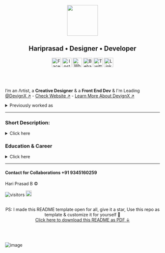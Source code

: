 <div align=center>
 <img width='100px' src='https://github.com/hariprasd/hariprasd/assets/75234157/322229df-af10-415c-9856-7bd78c480d50'/><br/>
 <strong><h2>Hariprasad • Designer • Developer</h1></strong>
</div>
<div align=center>
<a href="https://www.facebook.com/hriprasd" target="_blank"><img src="https://i.ibb.co/4SGzBnh/image-1.png" width="30" alt="Facebook" /></a>
<a href="https://www.instagram.com/haripras.d" target="_blank"><img src="https://i.ibb.co/bJgKQ6Q/image-2.png" width="30" alt="Instagram" /></a>
<a href="https://wa.me/c/919345160259" target="_blank"><img src="https://i.ibb.co/qNps1dh/image-3.png" width="30" alt="Whatsapp" /></a>
<a href="https://www.behance.net/hariprasd" target="_blank"><img src="https://i.ibb.co/g9z5Q3F/image-4.png" width="30" alt="Behance" /></a>
<a href="https://twitter.com/haripras_d" target="_blank"><img src="https://i.ibb.co/WnGRMd4/image-5.png" width="30" alt="Twitter" /></a>
<a href="https://www.linkedin.com/in/hariprasd/" target="_blank"><img src="https://i.ibb.co/qyyNd5L/image-7.png" width="30" alt="LinkedIn" /></a>
</div>
<br><br><br>

I’m an Λrtist, a **Creative Designer** & a **Front End Dev** 
& I'm Leading [@DevignX ↗︎](https://github.com/devignx) - [Check Website ↗︎](https://devignx.tech/) - [Learn More About DevignX ↗︎](https://github.com/sponsors/hariprasd)<br>

<details><summary>Previously worked as</summary>

- Product Designer (UIUX)
- Front End developer (React, Next Js)
- Graphic Designer
- Brand Designer
- Tech Consultant
- SEO & SMO expert
and more....

</details> 

------

### **Short Description:**
<details><summary>Click here</summary>

- I have *4 years* of Design experience and I have contributed to *25+ startups* in their Visual presence & Digital growth 🚀<br>
- I always loved to collaborate with the budding businesses & small scale startups ⚙️<br>
- I have *4 year* experience in *UIUX Design* and I have *audited the Google's Professional Course on UXD*<br>
- I am professional with *Figma, Photoshop, Illustrator and whole Adobe suite, Blender,  and a mediocre developer & coder* 
- Learnt Technologies & Tools like Git, Heroku, Vercel, Node, AI & ML etc.. & Languages like Py, Js, C etc.. <br><br>
Check my [cover letter ↗︎](https://github.com/hariprasd/hariprasd/blob/main/coverletter.md)<br><br>

</details>

### **Education & Career**
<details><summary>Click here</summary>

```mermaid
graph TD;
    A(Milton Matriculation School -SSLC-2017):::fb -->B(R K Shree Rangammal Kalvi Nilayam -HSC-2019):::fb;
    B(R K Shree Rangammal Kalvi Nilayam -HSC-2019):::fb-->C(Ahalia School Of Engineering And Technology -B.Tech-2019-23):::fb;
    D(Image Editor & Designer -2019-20):::fb-->E(Freelance Designer -2020-21):::fb;
    E(Freelance Designer -2020-21):::fb-->F(UIUX Designer at Incus.inc-2021):::fb;
    F(UIUX Designer at Incus.inc-2021):::fb-->G(Founder & Designer at DevignX -2022):::fb;
    G(Founder & Designer at DevignX -2022):::fb-->H(UIUX Developer at Metastart -2023):::fb;
    classDef fb fill:#000
```
</details>

------

#### Contact for Collaborations +91 9345160259
Hari Prasad B ©  <br>

![visitors](https://visitor-badge.laobi.icu/badge?page_id=hariprasd.hariprasd) <img src="https://github.com/TheDudeThatCode/TheDudeThatCode/blob/master/Assets/Hi.gif" width="19"> 

<!--
## 📈 Stats
<p align="center">	
  <img width="48%" src="https://github-readme-stats.vercel.app/api?username=hariprasd&show_icons=true&theme=tokyonight" />
  <img width="48%" src="https://github-readme-streak-stats.herokuapp.com/?user=hariprasd&theme=tokyonight" />
</p>
-->
<br>


<div align = center> PS: I made this README template open for all, give it a star, Use this repo as template & customize it for yourself 🚀 <br><a href="https://github.com/hariprasd/hariprasd/raw/main/readme-hariprasd.pdf">Click here to download this README as PDF ↓</a>
</div>
<br><br><br>

![image](https://user-images.githubusercontent.com/75234157/190898900-9a5c8cf7-98e0-4828-8caa-5cebc03688cb.png)
